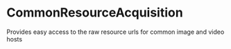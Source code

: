 CommonResourceAcquisition
=========================

Provides easy access to the raw resource urls for common image and video hosts
